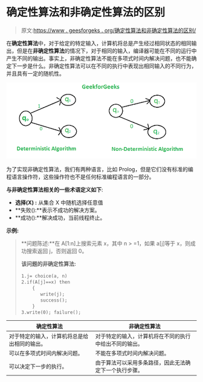 # 确定性算法和非确定性算法的区别

> 原文:[https://www . geesforgeks . org/确定性算法和非确定性算法的区别/](https://www.geeksforgeeks.org/difference-between-deterministic-and-non-deterministic-algorithms/)

在**确定性算法**中，对于给定的特定输入，计算机将总是产生经过相同状态的相同输出，但是在**非确定性算法**的情况下，对于相同的输入，编译器可能在不同的运行中产生不同的输出。事实上，非确定性算法不能在多项式时间内解决问题，也不能确定下一步是什么。非确定性算法可以在不同的执行中表现出相同输入的不同行为，并且具有一定的随机性。

![Difference between Deterministic and Non-deterministic Algorithms](img/4238077e7c53a9f372ffd4bfae8812b4.png)

为了实现非确定性算法，我们有两种语言，比如 Prolog，但是它们没有标准的编程语言操作符，这些操作符也不是任何标准编程语言的一部分。

**与非确定性算法相关的一些术语定义如下**:

*   **选择(X) :** 从集合 X 中随机选择任意值
*   **失败():**表示不成功的解决方案。
*   **成功():**解决成功，当前线程终止。

**示例:**

> **问题陈述:**在 A[1:n]上搜索元素 x，其中 n > =1，如果 a[j]等于 x，则成功搜索返回 j，否则返回 0。
> 
> **该问题的非确定性算法:**
> 
> ```
> 1.j= choice(a, n)
> 2.if(A[j]==x) then
>     {
>        write(j);
>        success();
>     }
> 3.write(0); failure();
> ```

| 确定性算法 | 非确定性算法 |
| --- | --- |
| 对于特定的输入，计算机将总是给出相同的输出。 | 对于特定的输入，计算机将在不同的执行中给出不同的输出。 |
| 可以在多项式时间内解决问题。 | 不能在多项式时间内解决问题。 |
| 可以决定下一步的执行。 | 由于算法可以采用多条路径，因此无法确定下一个执行步骤。 |